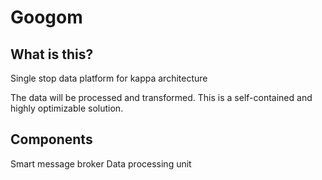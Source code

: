 # Googom

## What is this?

Single stop data platform for kappa architecture

The data will be processed and transformed. This is a self-contained and highly optimizable solution.

## Components

Smart message broker
Data processing unit


